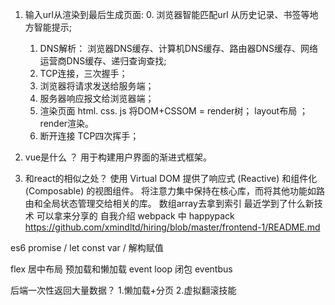   1. 输入url从渲染到最后生成页面:
      0. 浏览器智能匹配url 从历史记录、书签等地方智能提示;
      1. DNS解析： 浏览器DNS缓存、计算机DNS缓存、路由器DNS缓存、网络运营商DNS缓存、递归查询查找;
      2. TCP连接，三次握手；
      3. 浏览器将请求发送给服务端；
      4. 服务器响应报文给浏览器端；
      5. 渲染页面 
          html. css. js  将DOM+CSSOM = render树； layout布局 ；render渲染。
      6. 断开连接 TCP四次挥手；

  2. vue是什么 ？
    用于构建用户界面的渐进式框架。
  3. 和react的相似之处？
    使用 Virtual DOM
    提供了响应式 (Reactive) 和组件化 (Composable) 的视图组件。
    将注意力集中保持在核心库，而将其他功能如路由和全局状态管理交给相关的库。
  数组array去拿到索引
  最近学到了什么新技术 可以拿来分享的
  自我介绍 
  webpack  中 happypack
https://github.com/xmindltd/hiring/blob/master/frontend-1/README.md


es6  promise / let const var /   解构赋值

flex 
居中布局
预加载和懒加载 
event loop
闭包 
eventbus

后端一次性返回大量数据？
1.懒加载+分页 
2.虚拟翻滚技能
